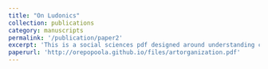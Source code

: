 ```yaml
---
title: "On Ludonics"
collection: publications
category: manuscripts
permalink: '/publication/paper2'
excerpt: 'This is a social sciences pdf designed around understanding cultlike dynamics'
paperurl: 'http://orepopoola.github.io/files/artorganization.pdf'
---
```

